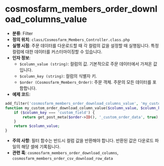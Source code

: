 # cosmosfarm_members_order_download_columns_value

- **분류**: Filter
- **정의 위치**: `class/Cosmosfarm_Members_Controller.class.php`
- **실행 시점**: 주문 데이터를 다운로드할 때 각 컬럼의 값을 설정할 때 실행됩니다. 특정 컬럼에 대한 데이터를 커스터마이징할 수 있습니다.
- **인자 정보**:
  - `$column_value (string)`: 컬럼의 값. 기본적으로 주문 데이터에서 가져온 값입니다.
  - `$column_key (string)`: 컬럼의 식별자 키.
  - `$order (Cosmosfarm_Members_Order)`: 주문 객체. 주문의 모든 데이터를 포함합니다.
- **예제 코드**:

```php
add_filter('cosmosfarm_members_order_download_columns_value', 'my_custom_order_download_column_value', 10, 3);
function my_custom_order_download_column_value($column_value, $column_key, $order) {
    if ($column_key === 'custom_field') {
        return get_post_meta($order->ID(), '_custom_order_data', true);
    }
    return $column_value;
}
```

- **주의 사항**: 필터 함수는 반드시 컬럼 값을 반환해야 합니다. 반환된 값은 다운로드 파일의 해당 셀에 기록됩니다.
- **관련 훅**: `cosmosfarm_members_order_download_columns`, `cosmosfarm_members_order_csv_download_row_data`
